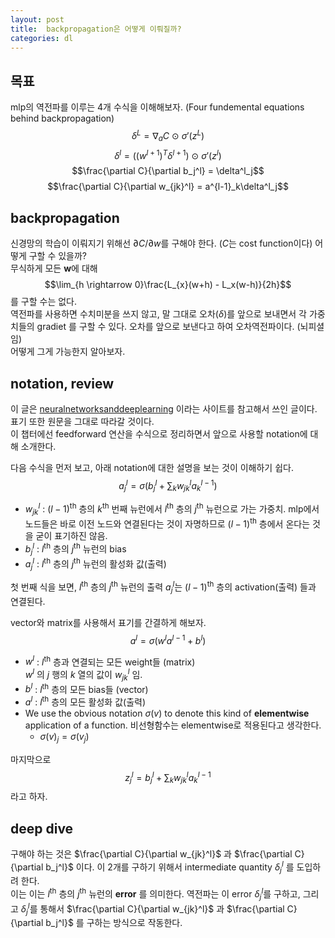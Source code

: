 ```yaml
---
layout: post
title:  backpropagation은 어떻게 이뤄질까?
categories: dl
---
```


## 목표
mlp의 역전파를 이루는 4개 수식을 이해해보자. (Four fundemental equations behind backpropagation)
$$\delta^L = \nabla_aC \ \odot \ \sigma'(z^L)$$
$$\delta^l = \left(\left(w^{l+1}\right)^T\delta^{l+1}\right) \ \odot \ \sigma'(z^l)$$
$$\frac{\partial C}{\partial b_j^l} = \delta^l_j$$
$$\frac{\partial C}{\partial w_{jk}^l} = a^{l-1}_k\delta^l_j$$

## backpropagation
신경망의 학습이 이뤄지기 위해선 $\partial C/\partial w$를 구해야 한다. ($C$는 cost function이다)
어떻게 구할 수 있을까?  
무식하게 모든 $\mathbf w$에 대해 $$\lim_{h \rightarrow 0}\frac{L_{x}(w+h) - L_x(w-h)}{2h}$$
를 구할 수는 없다.  
역전파를 사용하면 수치미분을 쓰지 않고, 말 그대로 오차($\delta$)를 앞으로 보내면서 각 가중치들의 gradiet 를 구할 수 있다. 오차를 앞으로 보낸다고 하여 오차역전파이다. (뇌피셜임)  
어떻게 그게 가능한지 알아보자.

## notation, review
이 글은 [neuralnetworksanddeeplearning](http://neuralnetworksanddeeplearning.com/chap2.html) 이라는 사이트를 참고해서 쓰인 글이다. 표기 또한 원문을 그대로 따라갈 것이다.  
이 챕터에선 feedforward 연산을 수식으로 정리하면서 앞으로 사용할 notation에 대해 소개한다.  

다음 수식을 먼저 보고, 아래 notation에 대한 설명을 보는 것이 이해하기 쉽다.
$$a_j^l = \sigma\left(b_j^l + \sum_k{w_{jk}^l}a_k^{l-1}\right)$$

 - $w_{jk}^l$ : $(l-1)$<sup>th</sup> 층의 $k$<sup>th</sup> 번째 뉴런에서 $l$<sup>th</sup> 층의 $j$<sup>th</sup> 뉴런으로 가는 가중치. mlp에서 노드들은 바로 이전 노드와 연결된다는 것이 자명하므로 $(l-1)$<sup>th</sup> 층에서 온다는 것을 굳이 표기하진 않음.
 - $b_j^l$ : $l$<sup>th</sup> 층의 $j$<sup>th</sup> 뉴런의 bias
 - $a_j^l$ : $l$<sup>th</sup> 층의 $j$<sup>th</sup> 뉴런의 활성화 값(출력)

첫 번째 식을 보면, $l$<sup>th</sup> 층의 $j$<sup>th</sup> 뉴런의 출력 $a_j^l$는 $(l-1)$<sup>th</sup> 층의 activation(출력) 들과 연결된다.

vector와 matrix를 사용해서 표기를 간결하게 해보자.
$$a^l = \sigma\left(w^la^{l-1}+b^l\right)$$

 - $w^l$ : $l$<sup>th</sup> 층과 연결되는 모든 weight들 (matrix)  
 $w^l$ 의 $j$ 행의 $k$ 열의 값이 $w_{jk}^l$ 임.
 - $b^l$ :  $l$<sup>th</sup> 층의 모든 bias들 (vector)
 - $a^l$ : $l$<sup>th</sup> 층의 모든 활성화 값(출력)
 - We use the obvious notation $\sigma(v)$ to denote this kind of **elementwise** application of a function. 비선형함수는 elementwise로 적용된다고 생각한다.
   - $\sigma(v)_j = \sigma(v_j)$

마지막으로
$$z_j^l = b_j^l + \sum_k{w_{jk}^l}a_k^{l-1}$$
라고 하자.

## deep dive
구해야 하는 것은 $\frac{\partial C}{\partial w_{jk}^l}$ 과 $\frac{\partial C}{\partial b_j^l}$ 이다. 이 2개를 구하기 위해서 intermediate quantity $\delta^l_j$ 를 도입하려 한다.  
이는 이는 $l$<sup>th</sup> 층의 $j$<sup>th</sup> 뉴런의 **error** 를 의미한다. 역전파는 이 error $\delta^l_j$를 구하고, 그리고 $\delta^l_j$를 통해서 $\frac{\partial C}{\partial w_{jk}^l}$ 과 $\frac{\partial C}{\partial b_j^l}$ 를 구하는 방식으로 작동한다.

